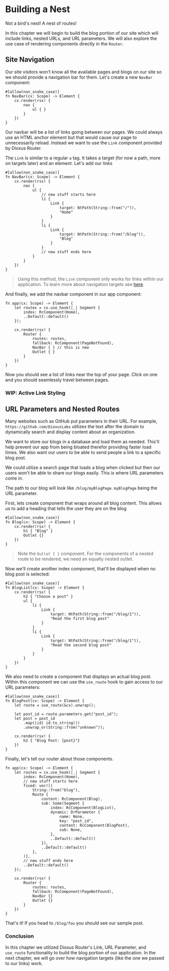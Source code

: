 # Building a Nest
Not a bird's nest! A nest of routes!

In this chapter we will begin to build the blog portion of our site which will
include links, nested URLs, and URL parameters. We will also explore the use
case of rendering components directly in the `Router`.

## Site Navigation
Our site visitors won't know all the available pages and blogs on our site so we
should provide a navigation bar for them.
Let's create a new `NavBar` component:
```rust,ignore
#[allow(non_snake_case)]
fn NavBar(cx: Scope) -> Element {
    cx.render(rsx! {
        nav {
            ul { }
        }
    })
}
```

Our navbar will be a list of links going between our pages. We could always use
an HTML anchor element but that would cause our page to unnecessarily reload.
Instead we want to use the `Link` component provided by Dioxus Router.

The `Link` is similar to a regular `a` tag. It takes a target (for now a path,
more on targets later) and an element. Let's add our links

```rust,ignore
#[allow(non_snake_case)]
fn NavBar(cx: Scope) -> Element {
    cx.render(rsx! {
        nav {
            ul {
                // new stuff starts here
                li {
                    Link {
                        target: NtPath(String::from("/")),
                        "Home"
                    }
                }
                li {
                    Link {
                        target: NtPath(String::from("/blog")),
                        "Blog"
                    }
                }
                // new stuff ends here
            }
        }
    })
}
```

> Using this method, the `Link` component only works for links within our
> application. To learn more about navigation targets see
> [here](./navigation-targets.md).

And finally, we add the navbar component in our app component:
```rust,ignore
fn app(cx: Scope) -> Element {
    let routes = cx.use_hook(|_| Segment {
        index: RcComponent(Home),
        ..Default::default()
    });

    cx.render(rsx! {
        Router {
            routes: routes,
            fallback: RcComponent(PageNotFound),
            NavBar { } // this is new
            Outlet { }
        }
    })
}
```
Now you should see a list of links near the top of your page. Click on one and
you should seamlessly travel between pages.

### WIP: Active Link Styling

## URL Parameters and Nested Routes
Many websites such as GitHub put parameters in their URL. For example,
`https://github.com/DioxusLabs` utilizes the text after the domain to
dynamically search and display content about an organization.

We want to store our blogs in a database and load them as needed. This'll help
prevent our app from being bloated therefor providing faster load times. We also
want our users to be able to send people a link to a specific blog post.

We could utilize a search page that loads a blog when clicked but then our users
won't be able to share our blogs easily. This is where URL parameters come in.

The path to our blog will look like `/blog/myBlogPage`. `myBlogPage` being the
URL parameter.

First, lets create component that wraps around all blog content. This allows us
to add a heading that tells the user they are on the blog
```rust,ignore
#[allow(non_snake_case)]
fn Blog(cx: Scope) -> Element {
    cx.render(rsx! {
        h1 { "Blog" }
        Outlet {}
    })
}
```

> Note the `Outlet { }` component. For the components of a nested route to be
> rendered, we need an equally nested outlet.

Now we'll create another index component, that'll be displayed when no blog post
is selected:
```rust,ignore
#[allow(non_snake_case)]
fn BlogList(cx: Scope) -> Element {
    cx.render(rsx! {
        h2 { "Choose a post" }
        ul {
            li {
                Link {
                    target: NtPath(String::from("/blog/1")),
                    "Read the first blog post"
                }
            }
            li {
                Link {
                    target: NtPath(String::from("/blog/1")),
                    "Read the second blog post"
                }
            }
        }
    })
}
```

We also need to create a component that displays an actual blog post. Within
this component we can use the `use_route` hook to gain access to our URL
parameters:
```rust,ignore
#[allow(non_snake_case)]
fn BlogPost(cx: Scope) -> Element {
    let route = use_route(&cx).unwrap();

    let post_id = route.parameters.get("post_id");
    let post = post_id
        .map(|id| id.to_string())
        .unwrap_or(String::from("unknown"));

    cx.render(rsx! {
        h2 { "Blog Post: {post}"}
    })
}
```

Finally, let's tell our router about those components.
```rust,ignore
fn app(cx: Scope) -> Element {
    let routes = cx.use_hook(|_| Segment {
        index: RcComponent(Home),
        // new stuff starts here
        fixed: vec![(
            String::from("blog"),
            Route {
                content: RcComponent(Blog),
                sub: Some(Segment {
                    index: RcComponent(BlogList),
                    dynamic: DrParameter {
                        name: None,
                        key: "post_id",
                        content: RcComponent(BlogPost),
                        sub: None,
                    },
                    ..Default::default()
                }),
                ..Default::default()
            },
        )],
        // new stuff ends here
        ..Default::default()
    });

    cx.render(rsx! {
        Router {
            routes: routes,
            fallback: RcComponent(PageNotFound),
            NavBar {}
            Outlet {}
        }
    })
}
```

That's it! If you head to `/blog/foo` you should see our sample post.

### Conclusion
In this chapter we utilized Dioxus Router's Link, URL Parameter, and `use_route`
functionality to build the blog portion of our application. In the next chapter,
we will go over how navigation targets (like the one we passed to our links)
work.
